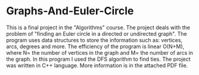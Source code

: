 # Graphs-And-Euler-Circle
This is a final project in the "Algorithms" course. The project deals with the problem of "finding an Euler circle in a directed or undirected graph".
The program uses data structures to store the information such as: vertices, arcs, degrees and more.
The efficiency of the program is linear O(N+M), where N= the number of vertices in the graph and M= the number of arcs in the graph.
In this program I used the DFS algorithm to find ties.
The project was written in C++ language.
More information is in the attached PDF file.
